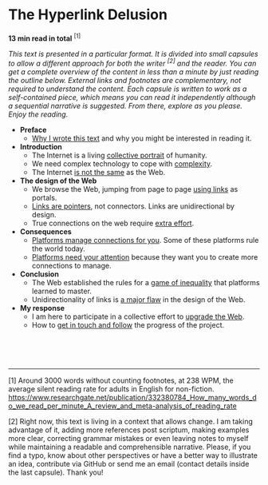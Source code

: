 # The Hyperlink Delusion

**13 min read in total** <sup>[1]</sup>

*This text is presented in a particular format. It is divided into small capsules to allow a different approach for both the writer <sup>[2]</sup> and the reader. You can get a complete overview of the content in less than a minute by just reading the outline below. External links and footnotes are complementary, not required to understand the content. Each capsule is written to work as a self-contained piece, which means you can read it independently although a sequential narrative is suggested. From there, explore as you please. Enjoy the reading.*

- **Preface**
    - [Why I wrote this text](preface-link.md) and why you might be interested in reading it.
- **Introduction**
    - The Internet is a living [collective portrait](internet-collective-portrait.md) of humanity.
    - We need complex technology to cope with [complexity](complex-technology.md).
    - The Internet [is not the same](differences-internet-web.md) as the Web.
- **The design of the Web**
    - We browse the Web, jumping from page to page [using links](browse-the-web-using-links.md) as portals.
    - [Links are pointers](links-are-pointers.md), not connectors. Links are unidirectional by design.
    - True connections on the web require [extra effort](true-connections-web.md).
- **Consequences**
    - [Platforms manage connections for you](platforms-manage-connections.md). Some of these platforms rule the world today.
    - [Platforms need your attention](platforms-need-attention.md) because they want you to create more connections to manage.
- **Conclusion**
    - The Web established the rules for a [game of inequality](game-of-inequality.md) that platforms learned to master.
    - Unidirectionality of links is [a major flaw](unidirectionality-of-links.md) in the design of the Web.
- **My response**
    - I am here to participate in a collective effort to [upgrade the Web](upgrade-the-web.md).
    - How to [get in touch and follow](contact-and-follow.md) the progress of the project.

<br><br><br>

---

[1] Around 3000 words without counting footnotes, at 238 WPM, the average silent reading rate for adults in English for non-fiction. https://www.researchgate.net/publication/332380784_How_many_words_do_we_read_per_minute_A_review_and_meta-analysis_of_reading_rate

[2] Right now, this text is living in a context that allows change. I am taking advantage of it, adding more references post scriptum, making examples more clear, correcting grammar mistakes or even leaving notes to myself while maintaining a readable and comprehensible narrative. Please, if you find a typo, know about other perspectives or have a better way to illustrate an idea, contribute via GitHub or send me an email (contact details inside the last capsule). Thank you!